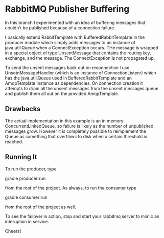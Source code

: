 # RabbitMQ Publisher Buffering
In this branch I experimented with an idea of buffering messages that
couldn't be published because of a connection failure. 

I basically
extend RabbitTemplate with BufferedRabbitTemplate in the producer module
which simply adds messages to an instance of java.util.Queue when a
ConnectException occurs. THe message is wrapped in a special object of
type UnsentMessage that contains the routing key, exchange, and the
message. The ConnectException is not propagated up.

To send the unsent messages back out on reconnection I use
UnsetnMessageHandler (which is an instance of ConnectionListenr) which
has the java.util.Queue used in BufferedRabbitTemplate and an
AmqpTemplate instance as dependencies. On connection creation it
attempts to drain all the unsent messages from the unsent messages queue
and publish them all out on the provided AmqpTemplate.

## Drawbacks
The actual implementation in this example is an in memory
ConcurrentLinkedQueue, so failure is likely as the number of unpublished
messages grow. However it is completely possible to reimplement the
Queue as something that overflows to disk when a certain threshold is
reached.

## Running It
To run the producer, type
  
  gradle producer:run 

from the root of the project. As always, to run the consumer type

  gradle consumer:run

from the root of the project as well.

To see the failover in action, stop and start your rabbitmq server to
mimic an interuption in service. 

Cheers!



